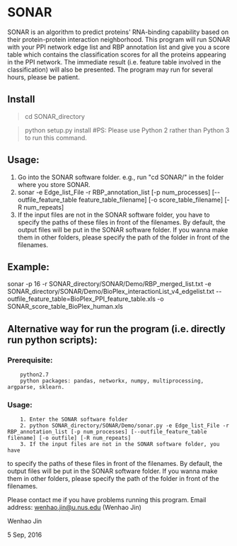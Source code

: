 # SONAR


SONAR is an algorithm to predict proteins' RNA-binding capability based on their protein-protein interaction neighborhood. This program will run SONAR with your PPI network edge list and RBP annotation list and give you a score table which contains the classification scores for all the proteins appearing in the PPI network. The immediate result (i.e. feature table involved in the classification) will also be presented. The program may run for several hours, please be patient.
## Install
> cd SONAR_directory

> python setup.py install           #PS: Please use Python 2 rather than Python 3 to run this command.

## Usage:
1. Go into the SONAR software folder. e.g., run "cd SONAR/" in the folder where you store SONAR.
2. sonar -e Edge_list_File -r RBP_annotation_list [-p num_processes] [--outfile_feature_table feature_table_filename] [-o score_table_filename] [-R num_repeats]
3. If the input files are not in the SONAR software folder, you have to
specify the paths of these files in front of the filenames. By default, the output files will be put in the SONAR software folder. If you wanna make them in other folders, please specify the path of the folder in front of the filenames.

## Example:
sonar -p 16 -r SONAR_directory/SONAR/Demo/RBP_merged_list.txt -e SONAR_directory/SONAR/Demo/BioPlex_interactionList_v4_edgelist.txt --outfile_feature_table=BioPlex_PPI_feature_table.xls -o SONAR_score_table_BioPlex_human.xls

## Alternative way for run the program (i.e. directly run python scripts):
### Prerequisite: 
        python2.7
        python packages: pandas, networkx, numpy, multiprocessing, argparse, sklearn. 
### Usage:
        1. Enter the SONAR software folder
        2. python SONAR_directory/SONAR/Demo/sonar.py -e Edge_list_File -r RBP_annotation_list [-p num_processes] [--outfile_feature_table filename] [-o outfile] [-R num_repeats]
        3. If the input files are not in the SONAR software folder, you have
to specify the paths of these files in front of the filenames. By default, the
output files will be put in the SONAR software folder. If you wanna make them
in other folders, please specify the path of the folder in front of the
filenames.


Please contact me if you have problems running this program.
Email address: wenhao.jin@u.nus.edu (Wenhao Jin)



Wenhao Jin

5 Sep, 2016

